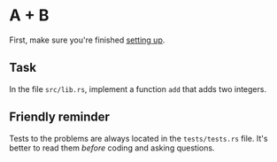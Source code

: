# A + B

First, make sure you're finished [setting up](/docs/homework_setup.md).

## Task

In the file `src/lib.rs`, implement a function `add` that adds two integers.

## Friendly reminder

Tests to the problems are always located in the `tests/tests.rs` file. It's better to read them _before_ coding and asking questions.
